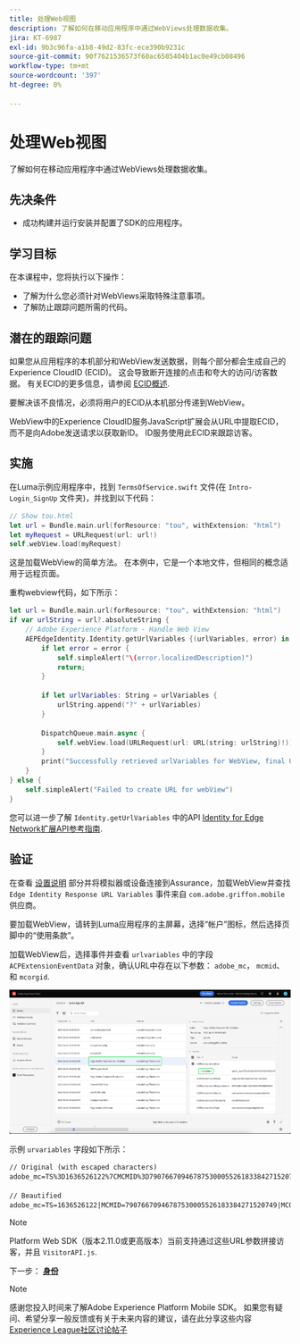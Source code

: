 ```yaml
---
title: 处理Web视图
description: 了解如何在移动应用程序中通过WebViews处理数据收集。
jira: KT-6987
exl-id: 9b3c96fa-a1b8-49d2-83fc-ece390b9231c
source-git-commit: 90f7621536573f60ac6585404b1ac0e49cb08496
workflow-type: tm+mt
source-wordcount: '397'
ht-degree: 0%

---
```


# 处理Web视图

了解如何在移动应用程序中通过WebViews处理数据收集。

## 先决条件

* 成功构建并运行安装并配置了SDK的应用程序。

## 学习目标

在本课程中，您将执行以下操作：

* 了解为什么您必须针对WebViews采取特殊注意事项。
* 了解防止跟踪问题所需的代码。

## 潜在的跟踪问题

如果您从应用程序的本机部分和WebView发送数据，则每个部分都会生成自己的Experience CloudID (ECID)。 这会导致断开连接的点击和夸大的访问/访客数据。 有关ECID的更多信息，请参阅 [ECID概述](https://experienceleague.adobe.com/docs/experience-platform/identity/ecid.html?lang=en).

要解决该不良情况，必须将用户的ECID从本机部分传递到WebView。

WebView中的Experience CloudID服务JavaScript扩展会从URL中提取ECID，而不是向Adobe发送请求以获取新ID。 ID服务使用此ECID来跟踪访客。

## 实施

在Luma示例应用程序中，找到 `TermsOfService.swift` 文件(在 `Intro-Login_SignUp` 文件夹)，并找到以下代码：

```swift
// Show tou.html
let url = Bundle.main.url(forResource: "tou", withExtension: "html")
let myRequest = URLRequest(url: url!)
self.webView.load(myRequest)
```

这是加载WebView的简单方法。 在本例中，它是一个本地文件，但相同的概念适用于远程页面。

重构webview代码，如下所示：

```swift
let url = Bundle.main.url(forResource: "tou", withExtension: "html")
if var urlString = url?.absoluteString {
    // Adobe Experience Platform - Handle Web View
    AEPEdgeIdentity.Identity.getUrlVariables {(urlVariables, error) in
        if let error = error {
            self.simpleAlert("\(error.localizedDescription)")
            return;
        }

        if let urlVariables: String = urlVariables {
            urlString.append("?" + urlVariables)
        }

        DispatchQueue.main.async {
            self.webView.load(URLRequest(url: URL(string: urlString)!))
        }
        print("Successfully retrieved urlVariables for WebView, final URL: \(urlString)")
    }
} else {
    self.simpleAlert("Failed to create URL for webView")
}
```

您可以进一步了解 `Identity.getUrlVariables` 中的API [Identity for Edge Network扩展API参考指南](https://developer.adobe.com/client-sdks/documentation/identity-for-edge-network/api-reference/#geturlvariables).

## 验证

在查看 [设置说明](assurance.md) 部分并将模拟器或设备连接到Assurance，加载WebView并查找 `Edge Identity Response URL Variables` 事件来自 `com.adobe.griffon.mobile` 供应商。

要加载WebView，请转到Luma应用程序的主屏幕，选择“帐户”图标，然后选择页脚中的“使用条款”。

加载WebView后，选择事件并查看 `urlvariables` 中的字段 `ACPExtensionEventData` 对象，确认URL中存在以下参数： `adobe_mc`， `mcmid`、和 `mcorgid`.

![webview验证](assets/mobile-webview-validation.png)

示例 `urvariables` 字段如下所示：

```html
// Original (with escaped characters)
adobe_mc=TS%3D1636526122%7CMCMID%3D79076670946787530005526183384271520749%7CMCORGID%3D7ABB3E6A5A7491460A495D61%40AdobeOrg

// Beautified
adobe_mc=TS=1636526122|MCMID=79076670946787530005526183384271520749|MCORGID=7ABB3E6A5A7491460A495D61@AdobeOrg
```

>[!NOTE]
>
>Platform Web SDK（版本2.11.0或更高版本）当前支持通过这些URL参数拼接访客，并且 `VisitorAPI.js`.


下一步： **[身份](identity.md)**

>[!NOTE]
>
>感谢您投入时间来了解Adobe Experience Platform Mobile SDK。 如果您有疑问、希望分享一般反馈或有关于未来内容的建议，请在此分享这些内容 [Experience League社区讨论帖子](https://experienceleaguecommunities.adobe.com/t5/adobe-experience-platform-launch/tutorial-discussion-implement-adobe-experience-cloud-in-mobile/td-p/443796)